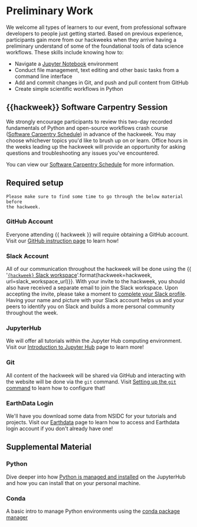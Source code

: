 # Preliminary Work

We welcome all types of learners to our event, from professional software
developers to people just getting started. Based on previous experience,
participants gain more from our hackweeks when they arrive having a preliminary
understand of some of the foundational tools of data science workflows. These
skills include knowing how to:

* Navigate a [Jupyter Notebook](https://jupyter.org/) environment
* Conduct file management, text editing and other basic tasks from a command
  line interface
* Add and commit changes in Git, and push and pull content from GitHub
* Create simple scientific workflows in Python

## {{hackweek}} Software Carpentry Session

We strongly encourage participants to review this two-day recorded fundamentals
of Python and open-source workflows crash course
([Software Carpentry Schedule](swc)) in advance of the hackweek. You may
choose whichever topics you'd like to brush up on or learn. Office hours in the
weeks leading up the hackweek will provide an opportunity for asking questions
and troubleshooting any issues you've encountered.

You can view our [Software Carpentry Schedule](swc) for more information.

## Required setup

```{attention}
Please make sure to find some time to go through the below material before
the hackweek.
```

### GitHub Account

Everyone attending {{ hackweek }} will require obtaining a GitHub account.
Visit our [GitHub instruction page](github) to learn how!

### Slack Account

All of our communication throughout the hackweek will be done using the
{{ '[`{hackweek}` Slack workspace]({url})'.format(hackweek=hackweek, url=slack_workspace_url)}}.
With your invite to the hackweek, you should also have received a separate
email to join the Slack workspace. Upon accepting the invite, please take a moment to
[complete your Slack profile](https://slack.com/help/articles/204092246-Edit-your-profile).
Having your name and picture with your Slack account helps us and your peers
to identify you on Slack and builds a more personal community throughout
the week.

### JupyterHub

We will offer all tutorials within the Jupyter Hub computing environment.
Visit our [Introduction to Jupyter Hub](jupyterhub) page to learn more!

### Git

All content of the hackweek will be shared via GitHub and interacting with the
website will be done via the `git` command.
Visit [Setting up the `git` command](git) to learn how to configure that!

### EarthData Login

We'll have you download some data from NSIDC for your tutorials and projects.
Visit our [Earthdata](earthdata) page to learn how to access and Earthdata
login account if you don't already have one!

## Supplemental Material

### Python

Dive deeper into how [Python is managed and installed](supplemental/python) on
the JupyterHub and how you can install that on your personal machine.

### Conda
A basic intro to manage Python environments using the
[conda package manager](supplemental/conda)
